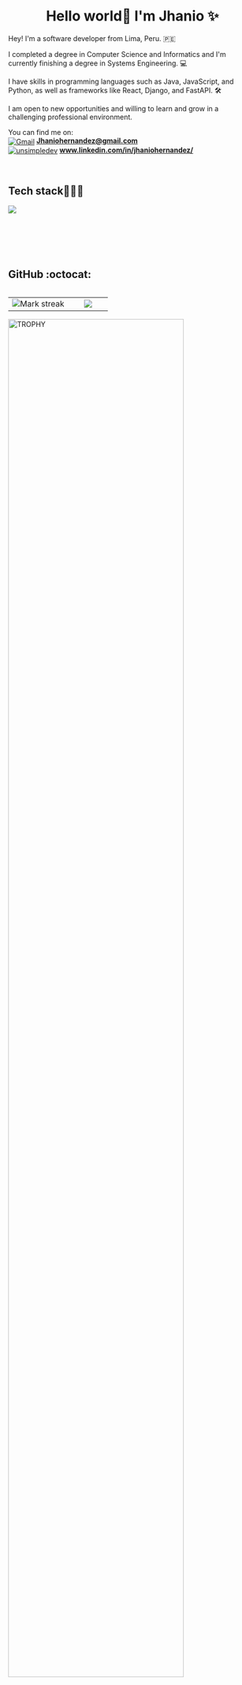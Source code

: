<h1 align="center">Hello world👋  I'm Jhanio ✨ </h1> 

<!--Intro start-->

<p align="left">
Hey! I'm a software developer from Lima, Peru. 🇵🇪

I completed a degree in Computer Science and Informatics and I'm currently finishing a degree in Systems Engineering. 💻

I have skills in programming languages such as Java, JavaScript, and Python, as well as frameworks like React, Django, and FastAPI. 🛠️

I am open to new opportunities and willing to learn and grow in a challenging professional environment.

You can find me on:
<br>
<a href="[Jhaniohernandez@gmail.com](https://mail.google.com/mail/u/0/#inbox?compose=new)" target="blank"><img align="center" src="https://img.shields.io/badge/Gmail-D14836?style=for-the-badge&logo=gmail&logoColor=white" alt="Gmail"/></a>
**Jhaniohernandez@gmail.com**
<br>
<a href="[https://github.com/jhani](https://www.linkedin.com/in/jhaniohernandez/)o" target="blank"><img align="center" src="https://img.shields.io/badge/LinkedIn-0077B5?style=for-the-badge&logo=linkedin&logoColor=white" alt="unsimpledev"/></a>
**www.linkedin.com/in/jhaniohernandez/**

<!--Intro end-->
  </p>
<br>

<h2 >Tech stack👨🏻‍💻</h2>
<!--tech stack icons-->
<p align="left">
  <a href="https://skillicons.dev">
    <img src="https://skillicons.dev/icons?i=androidstudio,java,spring,py,django,css,html,js,nodejs,mysql,react,git,github,docker,postman,eclipse,vscode,bash,linux&perline=12" />
  </a>
</p>
<br>
<!-------------------------->
 
  <br>
<br><br>

<h2>GitHub :octocat:</h2>
<!--- stats & Trophy (start) -->
<p align="center">
  <!--- stats (start) -->
<table align="left">
<tr border="none">
<td width="60%" align="center">

<!--  <img  align="center"  src="https://github-readme-stats.vercel.app/api?username=unsimpledev&theme=dark&show_icons=true&count_private=true" />
  <br></br> -->
  <img  title="🔥 Get streak stats for your profile at git.io/streak-stats" alt="Mark streak" src="https://github-readme-streak-stats.herokuapp.com/?user=unsimpledev&theme=dark&hide_border=false" /> 
</td>

<td width="40%" align="center">

  <img  align="center"  src="https://github-readme-stats.anuraghazra1.vercel.app/api/top-langs/?username=unsimpledev&theme=dark&hide_border=false&no-bg=true&no-frame=true&langs_count=10"/>

  </td>
</tr>
</table>
<!--- stats (end) -->

<!--- trophy (start) -->
<div align=left>
  <a href="https://www.linkedin.com/in/jhaniohernandez/" title="Go to Source">
      <img align="center" width=84% src="https://github-profile-trophy.vercel.app/?username=unsimpledev&theme=radical&row=1&column=7&margin-h=15&margin-w=5&no-bg=true" alt="TROPHY" />
    </a>
</div>
<!--- trophy (start) -->


</p>        
<!--- stats (end) -->
